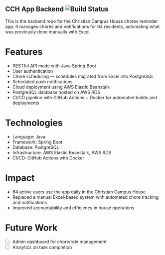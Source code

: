 ## CCH App Backend ![Build Status](https://github.com/jackcase04/cch-app-backend/actions/workflows/deploy.yml/badge.svg)

This is the backend repo for the Christian Campus House chores reminder app. It manages chores and notifications for 64 residents, automating what was previously done manually with Excel.

# Features

- RESTful API made with Java Spring Boot
- User authentication
- Chore scheduling — schedules migrated from Excel into PostgreSQL
- Scheduled push notifications
- Cloud deployment using AWS Elastic Beanstalk
- PostgreSQL database hosted on AWS RDS
- CI/CD pipeline with GitHub Actions + Docker for automated builds and deployments

# Technologies

- Language: Java
- Framework: Spring Boot
- Database: PostgreSQL
- Infrastructure: AWS Elastic Beanstalk, AWS RDS
- CI/CD: GitHub Actions with Docker

# Impact

- 64 active users use the app daily in the Christian Campus House
- Replaced a manual Excel-based system with automated chore tracking and notifications
- Improved accountability and efficiency in house operations

# Future Work

- [ ] Admin dashboard for chore/role management
- [ ] Analytics on task completion
